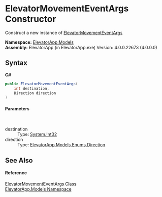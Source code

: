 # ElevatorMovementEventArgs Constructor 
 

Construct a new instance of <a href="T_ElevatorApp_Models_ElevatorMovementEventArgs">ElevatorMovementEventArgs</a>

**Namespace:**&nbsp;<a href="N_ElevatorApp_Models">ElevatorApp.Models</a><br />**Assembly:**&nbsp;ElevatorApp (in ElevatorApp.exe) Version: 4.0.0.22673 (4.0.0.0)

## Syntax

**C#**<br />
``` C#
public ElevatorMovementEventArgs(
	int destination,
	Direction direction
)
```


#### Parameters
&nbsp;<dl><dt>destination</dt><dd>Type: <a href="http://msdn2.microsoft.com/en-us/library/td2s409d" target="_blank">System.Int32</a><br /></dd><dt>direction</dt><dd>Type: <a href="T_ElevatorApp_Models_Enums_Direction">ElevatorApp.Models.Enums.Direction</a><br /></dd></dl>

## See Also


#### Reference
<a href="T_ElevatorApp_Models_ElevatorMovementEventArgs">ElevatorMovementEventArgs Class</a><br /><a href="N_ElevatorApp_Models">ElevatorApp.Models Namespace</a><br />